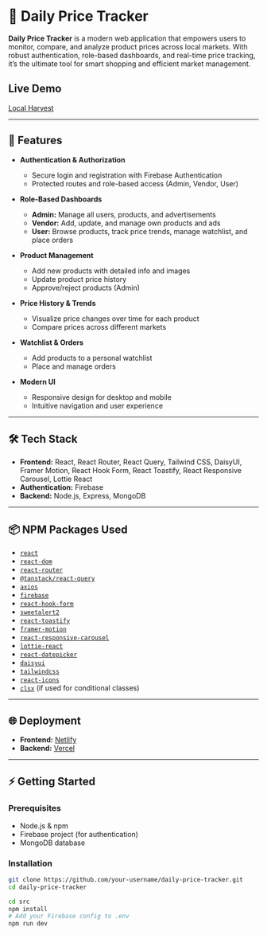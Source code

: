 # 🛒 Daily Price Tracker

**Daily Price Tracker** is a modern web application that empowers users to monitor, compare, and analyze product prices across local markets. With robust authentication, role-based dashboards, and real-time price tracking, it’s the ultimate tool for smart shopping and efficient market management.

## Live Demo

[Local Harvest](https://assignment12-local-market.netlify.app/)

---

## 🚀 Features

- **Authentication & Authorization**

  - Secure login and registration with Firebase Authentication
  - Protected routes and role-based access (Admin, Vendor, User)

- **Role-Based Dashboards**

  - **Admin:** Manage all users, products, and advertisements
  - **Vendor:** Add, update, and manage own products and ads
  - **User:** Browse products, track price trends, manage watchlist, and place orders

- **Product Management**

  - Add new products with detailed info and images
  - Update product price history
  - Approve/reject products (Admin)

- **Price History & Trends**

  - Visualize price changes over time for each product
  - Compare prices across different markets

- **Watchlist & Orders**

  - Add products to a personal watchlist
  - Place and manage orders

- **Modern UI**
  - Responsive design for desktop and mobile
  - Intuitive navigation and user experience

---

## 🛠️ Tech Stack

- **Frontend:** React, React Router, React Query, Tailwind CSS, DaisyUI, Framer Motion, React Hook Form, React Toastify, React Responsive Carousel, Lottie React
- **Authentication:** Firebase
- **Backend:** Node.js, Express, MongoDB

---

## 📦 NPM Packages Used

- [`react`](https://www.npmjs.com/package/react)
- [`react-dom`](https://www.npmjs.com/package/react-dom)
- [`react-router`](https://www.npmjs.com/package/react-router)
- [`@tanstack/react-query`](https://www.npmjs.com/package/@tanstack/react-query)
- [`axios`](https://www.npmjs.com/package/axios)
- [`firebase`](https://www.npmjs.com/package/firebase)
- [`react-hook-form`](https://www.npmjs.com/package/react-hook-form)
- [`sweetalert2`](https://www.npmjs.com/package/sweetalert2)
- [`react-toastify`](https://www.npmjs.com/package/react-toastify)
- [`framer-motion`](https://www.npmjs.com/package/framer-motion)
- [`react-responsive-carousel`](https://www.npmjs.com/package/react-responsive-carousel)
- [`lottie-react`](https://www.npmjs.com/package/lottie-react)
- [`react-datepicker`](https://www.npmjs.com/package/react-datepicker)
- [`daisyui`](https://www.npmjs.com/package/daisyui)
- [`tailwindcss`](https://www.npmjs.com/package/tailwindcss)
- [`react-icons`](https://www.npmjs.com/package/react-icons)
- [`clsx`](https://www.npmjs.com/package/clsx) (if used for conditional classes)

---

## 🌐 Deployment

- **Frontend:** [Netlify](https://www.netlify.com/)
- **Backend:** [Vercel](https://vercel.com/)

---

## ⚡ Getting Started

### Prerequisites

- Node.js & npm
- Firebase project (for authentication)
- MongoDB database

### Installation

```bash
git clone https://github.com/your-username/daily-price-tracker.git
cd daily-price-tracker

cd src
npm install
# Add your Firebase config to .env
npm run dev
```
